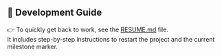 ## 🚀 Development Guide

👉 To quickly get back to work, see the [RESUME.md](RESUME.md) file.  
It includes step-by-step instructions to restart the project and the current milestone marker.
